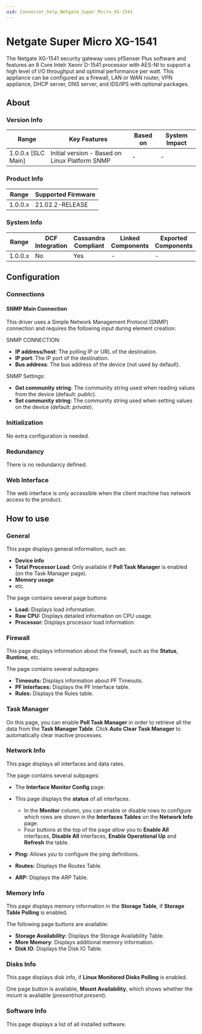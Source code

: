 ```yaml
---
uid: Connector_help_Netgate_Super_Micro_XG-1541
---
```


# Netgate Super Micro XG-1541

The Netgate XG-1541 security gateway uses pfSenser Plus software and features an 8 Core Intelr Xeonr D-1541 processor with AES-NI to support a high level of I/O throughput and optimal performance per watt. This appliance can be configured as a firewall, LAN or WAN router, VPN appliance, DHCP server, DNS server, and IDS/IPS with optional packages.

## About

### Version Info

| **Range**            | **Key Features**                               | **Based on** | **System Impact** |
|----------------------|------------------------------------------------|--------------|-------------------|
| 1.0.0.x \[SLC Main\] | Initial version - Based on Linux Platform SNMP | \-           | \-                |

### Product Info

| **Range** | **Supported Firmware** |
|-----------|------------------------|
| 1.0.0.x   | 21.02.2-RELEASE        |

### System Info

| **Range** | **DCF Integration** | **Cassandra Compliant** | **Linked Components** | **Exported Components** |
|-----------|---------------------|-------------------------|-----------------------|-------------------------|
| 1.0.0.x   | No                  | Yes                     | \-                    | \-                      |

## Configuration

### Connections

#### SNMP Main Connection

This driver uses a Simple Network Management Protocol (SNMP) connection and requires the following input during element creation:

SNMP CONNECTION:

- **IP address/host**: The polling IP or URL of the destination.
- **IP port**: The IP port of the destination.
- **Bus address**: The bus address of the device (not used by default).

SNMP Settings:

- **Get community string**: The community string used when reading values from the device (default: *public*).
- **Set community string**: The community string used when setting values on the device (default: *private*).

### Initialization

No extra configuration is needed.

### Redundancy

There is no redundancy defined.

### Web Interface

The web interface is only accessible when the client machine has network access to the product.

## How to use

### General

This page displays general information, such as:

- **Device info**
- **Total Processor Load**: Only available if **Poll Task Manager** is enabled (on the Task Manager page).
- **Memory usage**
- etc.

The page contains several page buttons:

- **Load:** Displays load information.
- **Raw CPU:** Displays detailed information on CPU usage.
- **Processor**: Displays processor load information.

### Firewall

This page displays information about the firewall, such as the **Status**, **Runtime**, etc.

The page contains several subpages:

- **Timeouts:** Displays information about PF Timeouts.
- **PF Interfaces:** Displays the PF Interface table.
- **Rules:** Displays the Rules table.

### Task Manager

On this page, you can enable **Poll Task Manager** in order to retrieve all the data from the **Task Manager Table**. Click **Auto Clear Task Manager** to automatically clear inactive processes.

### Network Info

This page displays all interfaces and data rates.

The page contains several subpages:

- The **Interface Monitor Config** page:

- This page displays the **status** of all interfaces.
  - In the **Monitor** column, you can enable or disable rows to configure which rows are shown in the **Interfaces Tables** on the **Network Info** page.
  - Four buttons at the top of the page allow you to **Enable All** interfaces, **Disable All** interfaces, **Enable Operational Up** and **Refresh** the table.

- **Ping:** Allows you to configure the ping definitions.

- **Routes:** Displays the Routes Table.

- **ARP:** Displays the ARP Table.

### Memory Info

This page displays memory information in the **Storage Table**, if **Storage Table Polling** is enabled.

The following page buttons are available:

- **Storage Availability:** Displays the Storage Availability Table.
- **More Memory**: Displays additional memory information.
- **Disk IO**: Displays the Disk IO Table.

### Disks Info

This page displays disk info, if **Linux Monitored Disks Polling** is enabled.

One page button is available, **Mount Availability**, which shows whether the mount is available (*present/not present*).

### Software Info

This page displays a list of all installed software.

